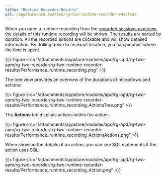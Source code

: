 ```yaml
---
title: "Runtime Recorder Results"
url: /appstore/modules/apd/rg-two-runtime-recorder-results/
---
```


When you open a runtime recording from the [recorded sessions overview](/appstore/modules/apd/rg-two-recorder/), the details of this runtime recording will be shown. The results are sorted by duration. All the recorded actions are clickable and will show detailed information. By drilling down to an exact location, you can pinpoint where the time is spent.

{{< figure src="/attachments/appstore/modules/apd/rg-apd/rg-two-apm/rg-two-recorder/rg-two-runtime-recorder-results/Performance_runtime_recording.png" >}}

The tree view provides an overview of the durations of microflows and actions:

{{< figure src="/attachments/appstore/modules/apd/rg-apd/rg-two-apm/rg-two-recorder/rg-two-runtime-recorder-results/Performance_runtime_recording_ActionsTree.png" >}}

The **Actions** tab displays actions within the action:
 
{{< figure src="/attachments/appstore/modules/apd/rg-apd/rg-two-apm/rg-two-recorder/rg-two-runtime-recorder-results/Performance_runtime_recording_ActionsActions.png" >}}
 
When showing the details of an action, you can see SQL statements if the action uses SQL:
 
{{< figure src="/attachments/appstore/modules/apd/rg-apd/rg-two-apm/rg-two-recorder/rg-two-runtime-recorder-results/Performance_runtime_recording_Action.png" >}}
